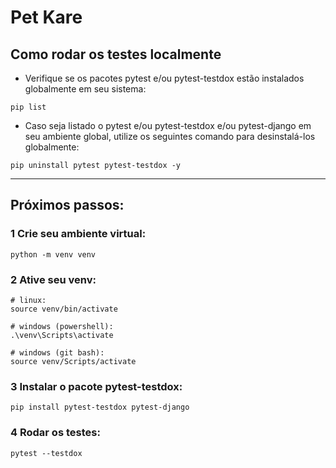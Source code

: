 # Pet Kare

## Como rodar os testes localmente

- Verifique se os pacotes pytest e/ou pytest-testdox estão instalados globalmente em seu sistema:

```shell
pip list
```

- Caso seja listado o pytest e/ou pytest-testdox e/ou pytest-django em seu ambiente global, utilize os seguintes comando para desinstalá-los globalmente:

```shell
pip uninstall pytest pytest-testdox -y
```

<hr>

## Próximos passos:

### 1 Crie seu ambiente virtual:

```shell
python -m venv venv
```

### 2 Ative seu venv:

```shell
# linux:
source venv/bin/activate

# windows (powershell):
.\venv\Scripts\activate

# windows (git bash):
source venv/Scripts/activate
```

### 3 Instalar o pacote <strong>pytest-testdox</strong>:

```shell
pip install pytest-testdox pytest-django
```

### 4 Rodar os testes:

```shell
pytest --testdox
```
